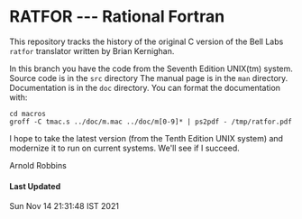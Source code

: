 # RATFOR --- Rational Fortran

This repository tracks the history of the original C version of
the Bell Labs `ratfor` translator written by Brian Kernighan.

In this branch you have the code from the Seventh Edition UNIX(tm) system.
Source code is in the `src` directory The manual page is in the `man`
directory.  Documentation is in the `doc` directory.  You can format
the documentation with:

	cd macros
	groff -C tmac.s ../doc/m.mac ../doc/m[0-9]* | ps2pdf - /tmp/ratfor.pdf

I hope to take the latest version (from the Tenth Edition UNIX system)
and modernize it to run on current systems. We'll see if I succeed.

Arnold Robbins

#### Last Updated

Sun Nov 14 21:31:48 IST 2021
